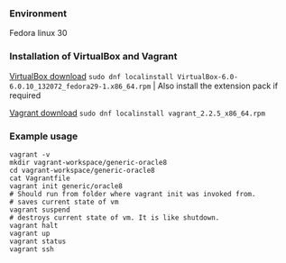 ### Environment

Fedora linux 30

### Installation of VirtualBox and Vagrant

[VirtualBox download](https://www.virtualbox.org/wiki/Downloads)
`sudo dnf localinstall VirtualBox-6.0-6.0.10_132072_fedora29-1.x86_64.rpm`
| Also install the extension pack if required

[Vagrant download](https://www.vagrantup.com/downloads.html)
`sudo dnf localinstall vagrant_2.2.5_x86_64.rpm`

### Example usage
```
vagrant -v
mkdir vagrant-workspace/generic-oracle8
cd vagrant-workspace/generic-oracle8
cat Vagrantfile
vagrant init generic/oracle8
# Should run from folder where vagrant init was invoked from.
# saves current state of vm
vagrant suspend 
# destroys current state of vm. It is like shutdown.
vagrant halt 
vagrant up 
vagrant status
vagrant ssh
```
